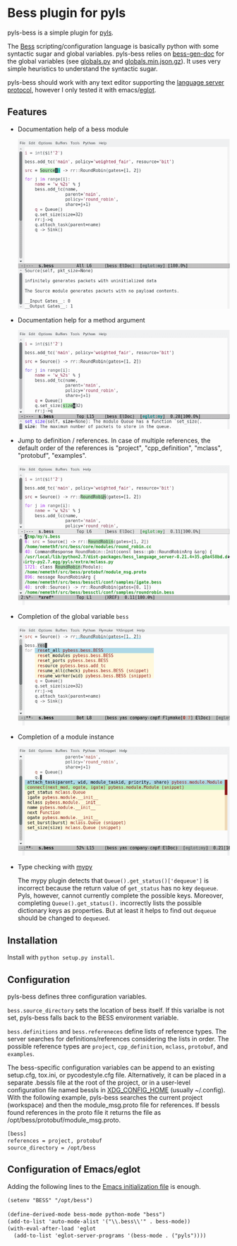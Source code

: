 Bess plugin for pyls
====================


pyls-bess is a simple plugin for
[pyls](https://github.com/palantir/python-language-server).

The [Bess](https://github.com/NetSys/bess) scripting/configuration
language is basically python with some syntactic sugar and global
variables.  pyls-bess relies on
[bess-gen-doc](https://github.com/nemethf/bess-gen-doc) for the global
variables (see [globals.py](pyls_bess/bess_doc/globals.py) and
[globals.min.json.gz](pyls_bess/bess_doc/globals.min.json.gz)).  It uses
very simple heuristics to understand the syntactic sugar.

pyls-bess should work with any text editor supporting the [language
server protocol](https://langserver.org/), however I only tested it
with emacs/[eglot](https://github.com/joaotavora/eglot).

## Features

* Documentation help of a bess module

  ![bess-obj-doc](resources/bess-obj-doc.png)

* Documentation help for a method argument

  ![bess-arg-doc](resources/bess-arg-doc.png)

* Jump to definition / references.  In case of multiple references, the
  default order of the references is "project", "cpp_definition",
  "mclass", "protobuf", "examples".

  ![bess-refs](resources/bess-refs.png)

* Completion of the global variable `bess`

  ![bess-auto-complete-bess](resources/bess-auto-complete-bess.png)

* Completion of a module instance

  ![bess-auto-complete-mod](resources/bess-auto-complete-mod.png)
  
  
* Type checking with [mypy](https://github.com/tomv564/pyls-mypy)

  The mypy plugin detects that `Queue().get_status()['dequeue']` is
  incorrect because the return value of `get_status` has no key
  `dequeue`.  Pyls, however, cannot currently complete the possible
  keys.  Moreover, completing `Queue().get_status().` incorrectly
  lists the possible dictionary keys as properties.  But at least it
  helps to find out `dequeue` should be changed to `dequeued`.

  
## Installation

Install with `python setup.py install`.

## Configuration

pyls-bess defines three configuration variables.

`bess.source_directory` sets the location of bess itself.  If this
varialbe is not set, pyls-bess falls back to the BESS environment
variable.

`bess.definitions` and `bess.refereneces` define lists of reference
types.  The server searches for definitions/references considering the
lists in order.  The possible reference types are `project`,
`cpp_definition`, `mclass`, `protobuf`, and `examples`.

The bess-specific configuration variables can be append to an existing
setup.cfg, tox.ini, or pycodestyle.cfg file.  Alternatively, it can be
placed in a separate .bessls file at the root of the project, or in a
user-level configuration file named bessls in
[XDG_CONFIG_HOME](https://specifications.freedesktop.org/basedir-spec/basedir-spec-0.8.html)
(usually ~/.config).  With the following example, pyls-bess searches
the current project (workspace) and then the module_msg.proto file for
references.  If bessls found references in the proto file it returns
the file as /opt/bess/protobuf/module_msg.proto.

```
[bess]
references = project, protobuf
source_directory = /opt/bess
```

## Configuration of Emacs/eglot

Adding the following lines to the [Emacs initialization
file](https://www.gnu.org/software/emacs/manual/html_node/emacs/Init-File.html)
is enough.

```elisp
(setenv "BESS" "/opt/bess")

(define-derived-mode bess-mode python-mode "bess")
(add-to-list 'auto-mode-alist '("\\.bess\\'" . bess-mode))
(with-eval-after-load 'eglot
  (add-to-list 'eglot-server-programs '(bess-mode . ("pyls"))))
```
